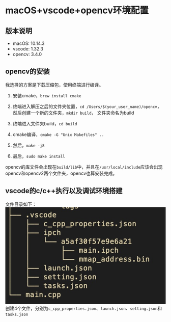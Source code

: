 # macOS+vscode+opencv环境配置

## 版本说明

+ macOS: 10.14.3  
+ vscode: 1.32.3
+ opencv: 3.4.0

## opencv的安装

我选择的方案是下载压缩包，使用终端进行编译。

1. 安装cmake，`brew install cmake`

2. 终端进入解压之后的文件夹位置，`cd /Users/$(your_user_name)/opencv`， 然后创建一个新的文件夹，`mkdir build`， 文件夹命名为build

3. 终端进入文件夹build，`cd build`

4. cmake编译，`cmake -G "Unix Makefiles" ..`

5. 然后，`make -j8`

6. 最后，`sudo make install`  

opencv的库文件会出现在`build/lib`中，并且在`/usr/local/include`应该会出现opencv和opencv2两个文件夹，opencv也算安装完成。

## vscode的c/c++执行以及调试环境搭建

文件目录如下：  
![Alt text](/img/directory.jpg)  
创建4个文件，分别为`c_cpp_properties.json`、`launch.json`、`setting.json`和`tasks.json`